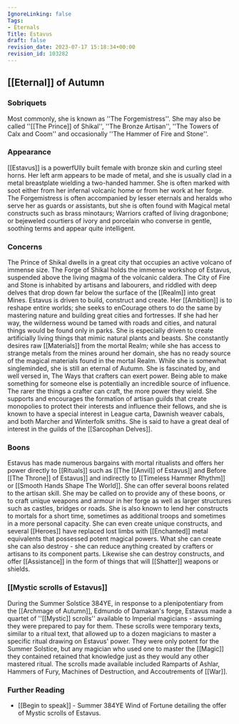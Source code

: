 ```yaml
---
IgnoreLinking: false
Tags:
- Eternals
Title: Estavus
draft: false
revision_date: 2023-07-17 15:18:34+00:00
revision_id: 103282
---
```


## [[Eternal]] of Autumn
### Sobriquets
Most commonly, she is known as ''The Forgemistress''. 
She may also be called ''[[The Prince]] of Shikal'', ''The Bronze Artisan'', ''The Towers of Calx and Coom'' and occasionally ''The Hammer of Fire and Stone''.
### Appearance
[[Estavus]] is a powerfUlly built female with bronze skin and curling steel horns. Her left arm appears to be made of metal, and she is usually clad in a metal breastplate wielding a two-handed hammer. She is often marked with soot either from her infernal volcanic home or from her work at her forge.
The Forgemistress is often accompanied by lesser eternals and heralds who serve her as guards or assistants, but she is often found with Magical metal constructs such as brass minotaurs; Warriors crafted of living dragonbone; or bejeweled courtiers of ivory and porcelain who converse in gentle, soothing terms and appear quite intelligent.
### Concerns
The Prince of Shikal dwells in a great city that occupies an active volcano of immense size. The Forge of Shikal holds the immense workshop of Estavus, suspended above the living magma of the volcanic caldera. The City of Fire and Stone is inhabited by artisans and labourers, and riddled with deep delves that drop down far below the surface of the [[Realm]] into great Mines.
Estavus is driven to build, construct and create. Her [[Ambition]] is to reshape entire worlds; she seeks to enCourage others to do the same by mastering nature and building great cities and fortresses. If she had her way, the wilderness wound be tamed with roads and cities, and natural things would be found only in parks. She is especially driven to create artificially living things that mimic natural plants and beasts.
She constantly desires raw [[Materials]] from the mortal Realm; while she has access to strange metals from the mines around her domain, she has no ready source of the magical materials found in the mortal Realm.
While she is somewhat singleminded, she is still an eternal of Autumn. She is fascinated by, and well versed in, The Ways that crafters can exert power. Being able to make something for someone else is potentially an incredible source of influence. The rarer the things a crafter can craft, the more power they wield. She supports and encourages the formation of artisan guilds that create monopolies to protect their interests and influence their fellows, and she is known to have a special interest in League carta, Dawnish weaver cabals, and both Marcher and Winterfolk smiths. She is said to have a great deal of interest in the guilds of the [[Sarcophan Delves]].
### Boons
Estavus has made numerous bargains with mortal ritualists and offers her power directly to [[Rituals]] such as [[The [[Anvil]] of Estavus]] and Before [[The Throne]] of Estavus]] and indirectly to [[Timeless Hammer Rhythm]] or [[Smooth Hands Shape The World]]. She can offer several boons related to the artisan skill. She may be called on to provide any of these boons, or to craft unique weapons and armour in her forge as well as larger structures such as castles, bridges or roads.
She is also known to lend her constructs to mortals for a short time, sometimes as additional troops and sometimes in a more personal capacity. She can even create unique constructs, and several [[Heroes]] have replaced lost limbs with [[Enchanted]] metal equivalents that possessed potent magical powers.
What she can create she can also destroy - she can reduce anything created by crafters or artisans to its component parts. Likewise she can destroy constructs, and offer [[Assistance]] in the form of things that will [[Shatter]] weapons or shields.
### [[Mystic scrolls of Estavus]]
During the Summer Solstice 384YE, in response to a plenipotentiary from the [[Archmage of Autumn]], Edmundo of Damakan's forge, Estavus made a quartet of ''[[Mystic]] scrolls'' available to Imperial magicians - assuming they were prepared to pay for them. These scrolls were temporary texts, similar to a ritual text, that allowed up to a dozen magicians to master a specific ritual drawing on Estavus' power. They were only potent for the Summer Solstice, but any magician who used one to master the [[Magic]] they contained retained that knowledge just as they would any other mastered ritual. The scrolls made available included Ramparts of Ashlar, Hammers of Fury, Machines of Destruction, and Accoutrements of [[War]].
### Further Reading
* [[Begin to speak]] - Summer 384YE Wind of Fortune detailing the offer of Mystic scrolls of Estavus.